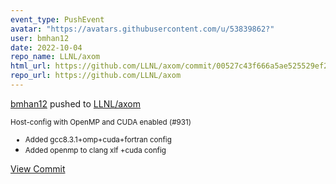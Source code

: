 ```yaml
---
event_type: PushEvent
avatar: "https://avatars.githubusercontent.com/u/53839862?"
user: bmhan12
date: 2022-10-04
repo_name: LLNL/axom
html_url: https://github.com/LLNL/axom/commit/00527c43f666a5ae525529ef21a174d92dbc76d4
repo_url: https://github.com/LLNL/axom
---
```


<a href='https://github.com/bmhan12' target='_blank'>bmhan12</a> pushed to <a href='https://github.com/LLNL/axom' target='_blank'>LLNL/axom</a>

<small>Host-config with OpenMP and CUDA enabled (#931)

* Added gcc8.3.1+omp+cuda+fortran config
* Added openmp to clang xlf +cuda config</small>

<a href='https://github.com/LLNL/axom/commit/00527c43f666a5ae525529ef21a174d92dbc76d4' target='_blank'>View Commit</a>